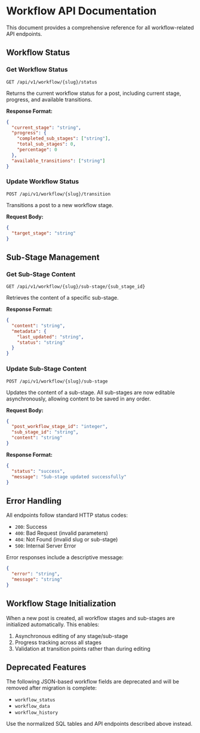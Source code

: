 # Workflow API Documentation

This document provides a comprehensive reference for all workflow-related API endpoints.

## Workflow Status

### Get Workflow Status
`GET /api/v1/workflow/{slug}/status`

Returns the current workflow status for a post, including current stage, progress, and available transitions.

**Response Format:**
```json
{
  "current_stage": "string",
  "progress": {
    "completed_sub_stages": ["string"],
    "total_sub_stages": 0,
    "percentage": 0
  },
  "available_transitions": ["string"]
}
```

### Update Workflow Status
`POST /api/v1/workflow/{slug}/transition`

Transitions a post to a new workflow stage.

**Request Body:**
```json
{
  "target_stage": "string"
}
```

## Sub-Stage Management

### Get Sub-Stage Content
`GET /api/v1/workflow/{slug}/sub-stage/{sub_stage_id}`

Retrieves the content of a specific sub-stage.

**Response Format:**
```json
{
  "content": "string",
  "metadata": {
    "last_updated": "string",
    "status": "string"
  }
}
```

### Update Sub-Stage Content
`POST /api/v1/workflow/{slug}/sub-stage`

Updates the content of a sub-stage. All sub-stages are now editable asynchronously, allowing content to be saved in any order.

**Request Body:**
```json
{
  "post_workflow_stage_id": "integer",
  "sub_stage_id": "string",
  "content": "string"
}
```

**Response Format:**
```json
{
  "status": "success",
  "message": "Sub-stage updated successfully"
}
```

## Error Handling

All endpoints follow standard HTTP status codes:

- `200`: Success
- `400`: Bad Request (invalid parameters)
- `404`: Not Found (invalid slug or sub-stage)
- `500`: Internal Server Error

Error responses include a descriptive message:

```json
{
  "error": "string",
  "message": "string"
}
```

## Workflow Stage Initialization

When a new post is created, all workflow stages and sub-stages are initialized automatically. This enables:

1. Asynchronous editing of any stage/sub-stage
2. Progress tracking across all stages
3. Validation at transition points rather than during editing

## Deprecated Features

The following JSON-based workflow fields are deprecated and will be removed after migration is complete:
- `workflow_status`
- `workflow_data`
- `workflow_history`

Use the normalized SQL tables and API endpoints described above instead. 
